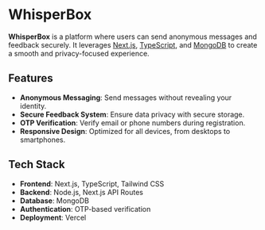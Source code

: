 # WhisperBox

**WhisperBox** is a platform where users can send anonymous messages and feedback securely. It leverages [Next.js](https://nextjs.org), [TypeScript](https://www.typescriptlang.org), and [MongoDB](https://www.mongodb.com) to create a smooth and privacy-focused experience.

## Features

- **Anonymous Messaging**: Send messages without revealing your identity.
- **Secure Feedback System**: Ensure data privacy with secure storage.
- **OTP Verification**: Verify email or phone numbers during registration.
- **Responsive Design**: Optimized for all devices, from desktops to smartphones.

## Tech Stack

- **Frontend**: Next.js, TypeScript, Tailwind CSS
- **Backend**: Node.js, Next.js API Routes
- **Database**: MongoDB
- **Authentication**: OTP-based verification
- **Deployment**: Vercel
